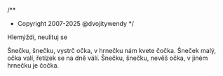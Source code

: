 /**
* Copyright 2007-2025 @dvojitywendy
*/

Hlemýždi, neulituj se

Šnečku, šnečku,
vystrč očka,
v hrnečku nám kvete čočka.
Šneček malý,
očka valí,
řetízek se na dně válí.
Šnečku, šnečku,
nevěš očka,
v jiném hrnečku je čočka.

